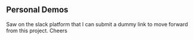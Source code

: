 ## Personal Demos
Saw on the slack platform that I can submit a dummy link to move forward from this project.
Cheers
